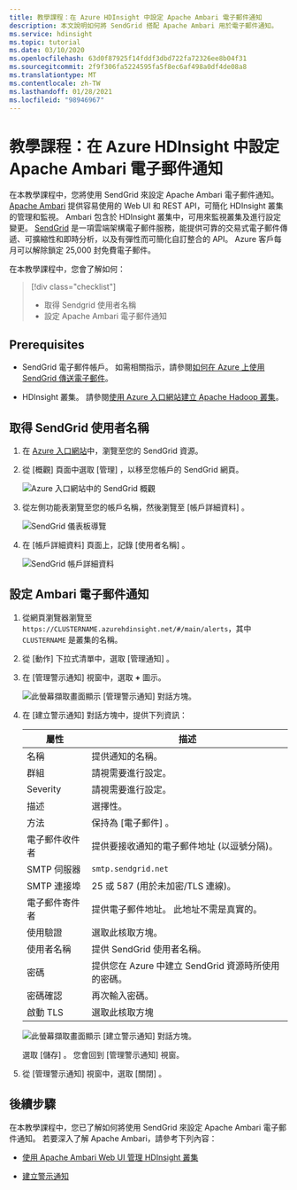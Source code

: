 ```yaml
---
title: 教學課程：在 Azure HDInsight 中設定 Apache Ambari 電子郵件通知
description: 本文說明如何將 SendGrid 搭配 Apache Ambari 用於電子郵件通知。
ms.service: hdinsight
ms.topic: tutorial
ms.date: 03/10/2020
ms.openlocfilehash: 63d0f87925f14fddf3dbd722fa72326ee8b04f31
ms.sourcegitcommit: 2f9f306fa5224595fa5f8ec6af498a0df4de08a8
ms.translationtype: MT
ms.contentlocale: zh-TW
ms.lasthandoff: 01/28/2021
ms.locfileid: "98946967"
---
```

# <a name="tutorial-configure-apache-ambari-email-notifications-in-azure-hdinsight"></a>教學課程：在 Azure HDInsight 中設定 Apache Ambari 電子郵件通知

在本教學課程中，您將使用 SendGrid 來設定 Apache Ambari 電子郵件通知。 [Apache Ambari](./hdinsight-hadoop-manage-ambari.md) 提供容易使用的 Web UI 和 REST API，可簡化 HDInsight 叢集的管理和監視。 Ambari 包含於 HDInsight 叢集中，可用來監視叢集及進行設定變更。 [SendGrid](https://sendgrid.com/solutions/) 是一項雲端架構電子郵件服務，能提供可靠的交易式電子郵件傳遞、可擴縮性和即時分析，以及有彈性而可簡化自訂整合的 API。 Azure 客戶每月可以解除鎖定 25,000 封免費電子郵件。

在本教學課程中，您會了解如何：

> [!div class="checklist"]
> * 取得 Sendgrid 使用者名稱
> * 設定 Apache Ambari 電子郵件通知

## <a name="prerequisites"></a>Prerequisites

* SendGrid 電子郵件帳戶。 如需相關指示，請參閱[如何在 Azure 上使用 SendGrid 傳送電子郵件](../sendgrid-dotnet-how-to-send-email.md)。

* HDInsight 叢集。 請參閱[使用 Azure 入口網站建立 Apache Hadoop 叢集](./hdinsight-hadoop-create-linux-clusters-portal.md)。

## <a name="obtain-sendgrid-username"></a>取得 SendGrid 使用者名稱

1. 在 [Azure 入口網站](https://portal.azure.com)中，瀏覽至您的 SendGrid 資源。

1. 從 [概觀] 頁面中選取 [管理]  ，以移至您帳戶的 SendGrid 網頁。

    ![Azure 入口網站中的 SendGrid 概觀](./media/apache-ambari-email/azure-portal-sendgrid-manage.png)

1. 從左側功能表瀏覽至您的帳戶名稱，然後瀏覽至 [帳戶詳細資料]  。

    ![SendGrid 儀表板導覽](./media/apache-ambari-email/sendgrid-dashboard-navigation.png)

1. 在 [帳戶詳細資料]  頁面上，記錄 [使用者名稱]  。

    ![SendGrid 帳戶詳細資料](./media/apache-ambari-email/sendgrid-account-details.png)

## <a name="configure-ambari-e-mail-notification"></a>設定 Ambari 電子郵件通知

1. 從網頁瀏覽器瀏覽至 `https://CLUSTERNAME.azurehdinsight.net/#/main/alerts`，其中 `CLUSTERNAME` 是叢集的名稱。

1. 從 [動作]  下拉式清單中，選取 [管理通知]  。

1. 在 [管理警示通知]  視窗中，選取 **+** 圖示。

    ![此螢幕擷取畫面顯示 [管理警示通知] 對話方塊。](./media/apache-ambari-email/azure-portal-create-notification.png)

1. 在 [建立警示通知]  對話方塊中，提供下列資訊：

    |屬性 |描述 |
    |---|---|
    |名稱|提供通知的名稱。|
    |群組|請視需要進行設定。|
    |Severity|請視需要進行設定。|
    |描述|選擇性。|
    |方法|保持為 [電子郵件]  。|
    |電子郵件收件者|提供要接收通知的電子郵件地址 (以逗號分隔)。|
    |SMTP 伺服器|`smtp.sendgrid.net`|
    |SMTP 連接埠|25 或 587 (用於未加密/TLS 連線)。|
    |電子郵件寄件者|提供電子郵件地址。 此地址不需是真實的。|
    |使用驗證|選取此核取方塊。|
    |使用者名稱|提供 SendGrid 使用者名稱。|
    |密碼|提供您在 Azure 中建立 SendGrid 資源時所使用的密碼。|
    |密碼確認|再次輸入密碼。|
    |啟動 TLS|選取此核取方塊|

    ![此螢幕擷取畫面顯示 [建立警示通知] 對話方塊。](./media/apache-ambari-email/ambari-create-alert-notification.png)

    選取 [儲存]  。 您會回到 [管理警示通知]  視窗。

1. 從 [管理警示通知]  視窗中，選取 [關閉]  。

## <a name="next-steps"></a>後續步驟

在本教學課程中，您已了解如何將使用 SendGrid 來設定 Apache Ambari 電子郵件通知。 若要深入了解 Apache Ambari，請參考下列內容：

* [使用 Apache Ambari Web UI 管理 HDInsight 叢集](./hdinsight-hadoop-manage-ambari.md)

* [建立警示通知](https://docs.cloudera.com/HDPDocuments/Ambari-latest/managing-and-monitoring-ambari/content/amb_create_an_alert_notification.html)